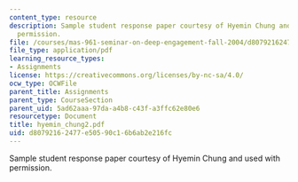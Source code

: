 ```yaml
---
content_type: resource
description: Sample student response paper courtesy of Hyemin Chung and used with
  permission.
file: /courses/mas-961-seminar-on-deep-engagement-fall-2004/d80792162477e50590c16b6ab2e216fc_hyemin_chung2.pdf
file_type: application/pdf
learning_resource_types:
- Assignments
license: https://creativecommons.org/licenses/by-nc-sa/4.0/
ocw_type: OCWFile
parent_title: Assignments
parent_type: CourseSection
parent_uid: 5ad62aaa-97da-a4b8-c43f-a3ffc62e80e6
resourcetype: Document
title: hyemin_chung2.pdf
uid: d8079216-2477-e505-90c1-6b6ab2e216fc
---
```

Sample student response paper courtesy of Hyemin Chung and used with permission.